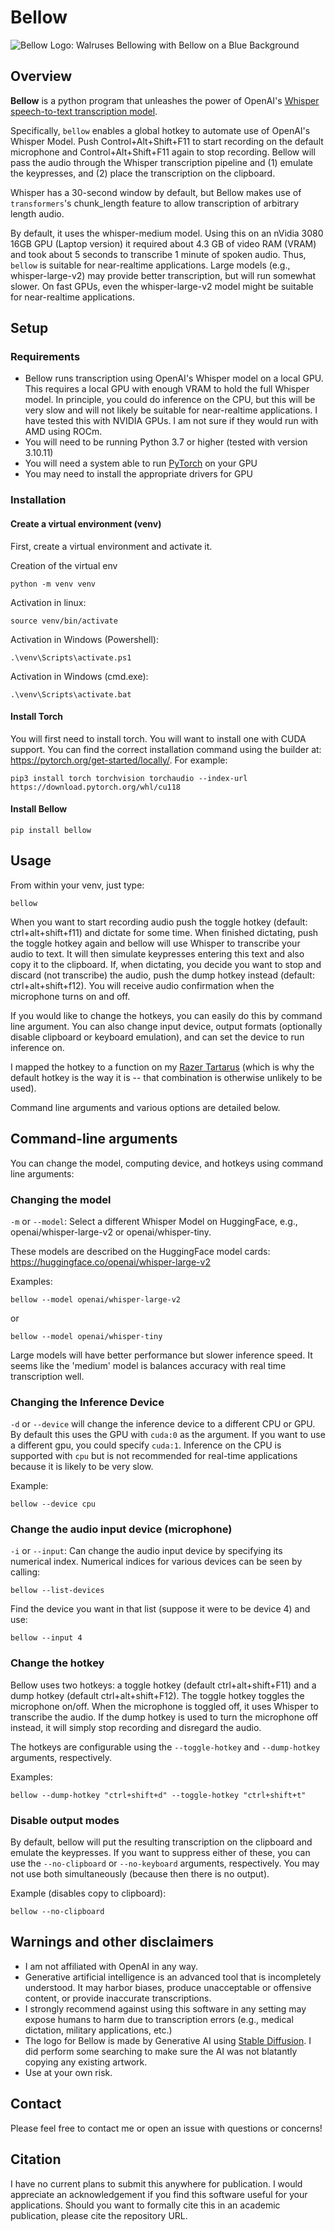 # Bellow

![Bellow Logo: Walruses Bellowing with Bellow on a Blue Background](http://biophysengr.net/files/bellow.png)

## Overview

**Bellow** is a python program that unleashes the power of OpenAI's [Whisper speech-to-text transcription model](https://github.com/openai/whisper).

Specifically, ```bellow``` enables a global hotkey to automate use of OpenAI's Whisper Model. Push Control+Alt+Shift+F11 to start recording on the default microphone and Control+Alt+Shift+F11 again to stop recording. Bellow will pass the audio through the Whisper transcription pipeline and (1) emulate the keypresses, and (2) place the transcription on the clipboard. 

Whisper has a 30-second window by default, but Bellow makes use of `transformers`'s chunk_length feature to allow transcription of arbitrary length audio. 

By default, it uses the whisper-medium model. Using this on an nVidia 3080 16GB GPU (Laptop version) it required
about 4.3 GB of video RAM (VRAM) and took about 5 seconds to transcribe 1 minute of spoken audio. Thus, ```bellow``` is suitable for near-realtime applications. Large models (e.g., whisper-large-v2) may provide better transcription, but will run somewhat slower. On fast GPUs, even the whisper-large-v2 model might be suitable for near-realtime applications.

## Setup

### Requirements
- Bellow runs transcription using OpenAI's Whisper model on a local GPU. This requires a local GPU with enough VRAM to hold the full Whisper model. In principle, you could do inference on the CPU, but this will be very slow and will not likely be suitable for near-realtime applications. I have tested this with NVIDIA GPUs. I am not sure if they would run with AMD using ROCm.
- You will need to be running Python 3.7 or higher (tested with version 3.10.11)
- You will need a system able to run [PyTorch](https://pytorch.org/) on your GPU
- You may need to install the appropriate drivers for GPU

### Installation

#### Create a virtual environment (venv)
First, create a virtual environment and activate it.

Creation of the virtual env
```
python -m venv venv
```

Activation in linux:
```
source venv/bin/activate
```

Activation in Windows (Powershell):
```
.\venv\Scripts\activate.ps1
```

Activation in Windows (cmd.exe):
```
.\venv\Scripts\activate.bat
```

#### Install Torch

You will first need to install torch. You will want to install one with CUDA support. You can find the correct installation command using the builder at: https://pytorch.org/get-started/locally/. For example:
```
pip3 install torch torchvision torchaudio --index-url https://download.pytorch.org/whl/cu118
```

#### Install Bellow 

```
pip install bellow
```

## Usage

From within your venv, just type:

```
bellow
```

When you want to start recording audio push the toggle hotkey (default: ctrl+alt+shift+f11) and dictate for some time. When finished dictating, push the toggle hotkey again and bellow will use Whisper to transcribe your audio to text. It will then simulate keypresses entering this text and also copy it to the clipboard. If, when dictating, you decide you want to stop and discard (not transcribe) the audio, push the dump hotkey instead (default: ctrl+alt+shift+f12). You will receive audio confirmation when the microphone turns on and off.

If you would like to change the hotkeys, you can easily do this by command line argument. You can also change input device, output formats (optionally disable clipboard or keyboard emulation), and can set the device to run inference on.

I mapped the hotkey to a function on my [Razer Tartarus](https://www.razer.com/gaming-keypads/razer-tartarus-v2) (which is why the default hotkey is the way it is -- that combination is otherwise unlikely to be used).

Command line arguments and various options are detailed below.

## Command-line arguments

You can change the model, computing device, and hotkeys using command line arguments:

### Changing the model

`-m` or `--model`: Select a different Whisper Model on HuggingFace, e.g., openai/whisper-large-v2 or openai/whisper-tiny.

These models are described on the HuggingFace model cards: https://huggingface.co/openai/whisper-large-v2 

Examples:

```
bellow --model openai/whisper-large-v2 
```
or
```
bellow --model openai/whisper-tiny 
```

Large models will have better performance but slower inference speed. It seems like the 'medium' model is balances accuracy with real time transcription well.

### Changing the Inference Device

`-d` or `--device` will change the inference device to a different CPU or GPU. By default this uses the GPU with `cuda:0` as the argument. If you want to use a different gpu, you could specify `cuda:1`. Inference on the CPU is supported with `cpu` but is not recommended for real-time applications because it is likely to be very slow.

Example:

```
bellow --device cpu
```

### Change the audio input device (microphone)

`-i` or `--input`: Can change the audio input device by specifying its numerical index. Numerical indices for various devices can be seen by calling:

```
bellow --list-devices
```
Find the device you want in that list (suppose it were to be device 4) and use:
```
bellow --input 4
```

### Change the hotkey

Bellow uses two hotkeys: a toggle hotkey (default ctrl+alt+shift+F11) and a dump hotkey (default ctrl+alt+shift+F12). The toggle hotkey toggles the microphone on/off. When the microphone is toggled off, it uses Whisper to transcribe the audio. If the dump hotkey is used to turn the microphone off instead, it will simply stop recording and disregard the audio.

The hotkeys are configurable using the `--toggle-hotkey` and `--dump-hotkey` arguments, respectively.

Examples:

```
bellow --dump-hotkey "ctrl+shift+d" --toggle-hotkey "ctrl+shift+t"
```

### Disable output modes

By default, bellow will put the resulting transcription on the clipboard and emulate the keypresses. If you want to suppress either of these, you can use the `--no-clipboard` or `--no-keyboard` arguments, respectively. You may not use both simultaneously (because then there is no output).

Example (disables copy to clipboard):

```
bellow --no-clipboard
```

## Warnings and other disclaimers

- I am not affiliated with OpenAI in any way.
- Generative artificial intelligence is an advanced tool that is incompletely understood. It may harbor biases, produce unacceptable or offensive content, or provide inaccurate transcriptions.
- I strongly recommend against using this software in any setting may expose humans to harm due to transcription errors (e.g., medical dictation, military applications, etc.)
- The logo for Bellow is made by Generative AI using [Stable Diffusion](https://github.com/CompVis/stable-diffusion). I did perform some searching to make sure the AI was not blatantly copying any existing artwork.
- Use at your own risk.

## Contact

Please feel free to contact me or open an issue with questions or concerns!

## Citation

I have no current plans to submit this anywhere for publication. I would appreciate an acknowledgement if you find this software useful for your applications. Should you want to formally cite this in an academic publication, please cite the repository URL. 
